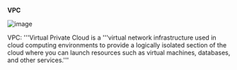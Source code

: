 **VPC**

![image](https://github.com/udaymurthy1319/AWS-DevOps-My-Understanding/assets/77770749/752ae1b9-aa74-4d64-a5a9-34e672168083)

VPC: '''Virtual Private Cloud is a '''virtual network infrastructure used in cloud computing environments to provide a logically isolated section of the cloud where you can launch resources such as virtual machines, databases, and other services.'''


